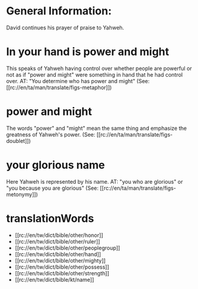 # General Information:

David continues his prayer of praise to Yahweh.

# In your hand is power and might

This speaks of Yahweh having control over whether people are powerful or not as if "power and might" were something in hand that he had control over. AT: "You determine who has power and might" (See: [[rc://en/ta/man/translate/figs-metaphor]])

# power and might

The words "power" and "might" mean the same thing and emphasize the greatness of Yahweh's power. (See: [[rc://en/ta/man/translate/figs-doublet]])

# your glorious name

Here Yahweh is represented by his name. AT: "you who are glorious" or "you because you are glorious" (See: [[rc://en/ta/man/translate/figs-metonymy]])

# translationWords

* [[rc://en/tw/dict/bible/other/honor]]
* [[rc://en/tw/dict/bible/other/ruler]]
* [[rc://en/tw/dict/bible/other/peoplegroup]]
* [[rc://en/tw/dict/bible/other/hand]]
* [[rc://en/tw/dict/bible/other/mighty]]
* [[rc://en/tw/dict/bible/other/possess]]
* [[rc://en/tw/dict/bible/other/strength]]
* [[rc://en/tw/dict/bible/kt/name]]